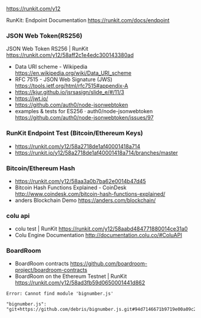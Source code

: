https://runkit.com/y12

RunKit: Endpoint Documentation  https://runkit.com/docs/endpoint

### JSON Web Token(RS256)

JSON Web Token RS256 | RunKit  https://runkit.com/y12/58aff2c1e4edc300143380ad

* Data URI scheme - Wikipedia  https://en.wikipedia.org/wiki/Data_URI_scheme
* RFC 7515 - JSON Web Signature (JWS)  https://tools.ietf.org/html/rfc7515#appendix-A
* https://kjur.github.io/jsrsasign/slide_e/#/11/3
* https://jwt.io/
* https://github.com/auth0/node-jsonwebtoken
* examples & tests for ES256  · auth0/node-jsonwebtoken https://github.com/auth0/node-jsonwebtoken/issues/97

### RunKit Endpoint Test (Bitcoin/Ethereum Keys)

* https://runkit.com/y12/58a2718de1af40001418a714
* https://runkit.io/y12/58a2718de1af40001418a714/branches/master

### Bitcoin/Ethereum Hash

* https://runkit.com/y12/58aa3a0b7ba62e0014b47d45
* Bitcoin Hash Functions Explained - CoinDesk http://www.coindesk.com/bitcoin-hash-functions-explained/
* anders Blockchain Demo https://anders.com/blockchain/

### colu api
* colu test | RunKit  https://runkit.com/y12/58aabd484771880014ce31a0
* Colu Engine Documentation  http://documentation.colu.co/#ColuAPI

### BoardRoom
* BoardRoom contracts https://github.com/boardroom-project/boardroom-contracts
* BoardRoom on the Ethereum Testnet | RunKit  https://runkit.com/y12/58ad3fb59d0650001441d862

```
Error: Cannot find module 'bignumber.js'

"bignumber.js": "git+https://github.com/debris/bignumber.js.git#94d7146671b9719e00a09c29b01a691bc85048c2"
```
